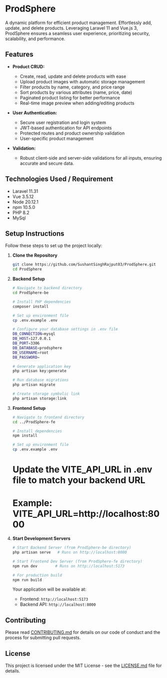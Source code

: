 # ProdSphere
A dynamic platform for efficient product management. Effortlessly add, update, and delete products. Leveraging Laravel 11 and Vue.js 3, ProdSphere ensures a seamless user experience, prioritizing security, scalability, and performance.

## Features

- **Product CRUD:**
  - Create, read, update and delete products with ease
  - Upload product images with automatic storage management
  - Filter products by name, category, and price range
  - Sort products by various attributes (name, price, date)
  - Paginated product listing for better performance
  - Real-time image preview when adding/editing products

- **User Authentication:**
  - Secure user registration and login system
  - JWT-based authentication for API endpoints
  - Protected routes and product ownership validation
  - User-specific product management

- **Validation:**
  - Robust client-side and server-side validations for all inputs, ensuring accurate and secure data.


## Technologies Used / Requirement

- Laravel 11.31
- Vue 3.5.12
- Node 20.12.1
- npm 10.5.0
- PHP 8.2
- MySql

## Setup Instructions

Follow these steps to set up the project locally:

1. **Clone the Repository**
   ```bash
   git clone https://github.com/SushantSinghRajput03/ProdSphere.git
   cd ProdSphere
   ```
2. **Backend Setup**
   ```bash
   # Navigate to backend directory
   cd ProdSphere-be

   # Install PHP dependencies
   composer install

   # Set up environment file
   cp .env.example .env

   # Configure your database settings in .env file
   DB_CONNECTION=mysql
   DB_HOST=127.0.0.1
   DB_PORT=3306
   DB_DATABASE=prodsphere
   DB_USERNAME=root
   DB_PASSWORD=

   # Generate application key
   php artisan key:generate

   # Run database migrations
   php artisan migrate

   # Create storage symbolic link
   php artisan storage:link
   ```

3. **Frontend Setup**
   ```bash
   # Navigate to frontend directory
   cd ../ProdSphere-fe

   # Install dependencies
   npm install
   
   # Set up environment file
   cp .env.example .env
   ```
   
   # Update the VITE_API_URL in .env file to match your backend URL
   # Example: VITE_API_URL=http://localhost:8000

4. **Start Development Servers**
   ```bash
   # Start Backend Server (from ProdSphere-be directory)
   php artisan serve   # Runs on http://localhost:8000

   # Start Frontend Dev Server (from ProdSphere-fe directory)
   npm run dev        # Runs on http://localhost:5173
   
   # For production build
   npm run build
   ```

   Your application will be available at:
   - Frontend: `http://localhost:5173`
   - Backend API: `http://localhost:8000`

## Contributing

Please read [CONTRIBUTING.md](CONTRIBUTING.md) for details on our code of conduct and the process for submitting pull requests.

## License

This project is licensed under the MIT License - see the [LICENSE.md](LICENSE.md) file for details.
